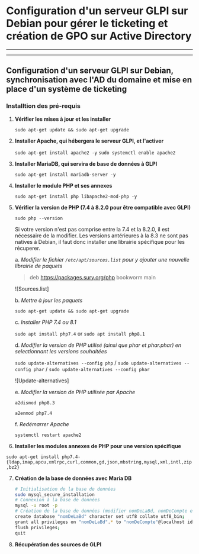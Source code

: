 # Configuration d'un serveur GLPI sur Debian pour gérer le ticketing et création de GPO sur Active Directory

---


---

## Configuration d'un serveur GLPI sur Debian, synchronisation avec l'AD du domaine et mise en place d'un système de ticketing

### Installtion des pré-requis

1. **Vérifier les mises à jour et les installer**
   
   `sudo apt-get update && sudo apt-get upgrade`

2. **Installer Apache, qui hébergera le serveur GLPI, et l'activer**
   
   `sudo apt-get install apache2 -y`
   `sudo systemctl enable apache2`

3. **Installer MariaDB, qui servira de base de données à GLPI**
   
   `sudo apt-get install mariadb-server -y`

4. **Installer le module PHP et ses annexes**
   
   `sudo apt-get install php libapache2-mod-php -y`

5. **Vérifier la version de PHP (7.4 à 8.2.0 pour être compatible avec GLPI)**
    
   `sudo php --version`

   Si votre version n'est pas comprise entre la 7.4 et la 8.2.0, il est nécessaire de la modifier.
   Les versions antérieures à la 8.3 ne sont pas natives à Debian, il faut donc installer une librairie spécifique pour les récuperer.

   a. *Modifier le fichier `/etc/apt/sources.list` pour y ajouter une nouvelle librairie de paquets*

   > deb https://packages.sury.org/php bookworm main

   ![Sources.list]

   b. *Mettre à jour les paquets*

   `sudo apt-get update && sudo apt-get upgrade`

   c. *Installer PHP 7.4 ou 8.1*

   `sudo apt install php7.4` or `sudo apt install php8.1`

   d. *Modifier la version de PHP utilisé (ainsi que phar et phar.phar) en selectionnant les versions souhaitées*

   `sudo update-alternatives --config php` / `sudo update-alternatives --config phar` / `sudo update-alternatives --config phar`

   ![Update-alternatives]

   e. *Modifier la version de PHP utilisée par Apache*

   `a2dismod php8.3`

   `a2enmod php7.4`

   f. *Redémarrer Apache*

   `systemctl restart apache2`

6. **Installer les modules annexes de PHP pour une version spécifique**

  `sudo apt-get install php7.4-{ldap,imap,apcu,xmlrpc,curl,common,gd,json,mbstring,mysql,xml,intl,zip,bz2}`

7. **Création de la base de données avec Maria DB**

   ```bash
   # Initialisation de la base de données
   sudo mysql_secure_installation
   # Connexion à la base de données
   mysql -u root -p
   # Création de la base de données (modifier nomDeLaBd, nomDeCompte et motDePasse)
   create database "nomDeLaBd" character set utf8 collate utf8_bin;
   grant all privileges on "nomDeLaBd".* to "nomDeCompte"@localhost identified by 'motDePasse';
   flush privileges;
   quit
   ```

8. **Récupération des sources de GLPI**


 
